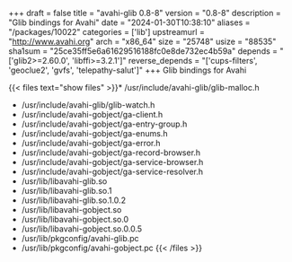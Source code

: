 +++
draft = false
title = "avahi-glib 0.8-8"
version = "0.8-8"
description = "Glib bindings for Avahi"
date = "2024-01-30T10:38:10"
aliases = "/packages/10022"
categories = ['lib']
upstreamurl = "http://www.avahi.org"
arch = "x86_64"
size = "25748"
usize = "88535"
sha1sum = "25ce35ff5e6a61629516188fc0e8de732ec4b59a"
depends = "['glib2>=2.60.0', 'libffi>=3.2.1']"
reverse_depends = "['cups-filters', 'geoclue2', 'gvfs', 'telepathy-salut']"
+++
Glib bindings for Avahi

{{< files text="show files" >}}* /usr/include/avahi-glib/glib-malloc.h
* /usr/include/avahi-glib/glib-watch.h
* /usr/include/avahi-gobject/ga-client.h
* /usr/include/avahi-gobject/ga-entry-group.h
* /usr/include/avahi-gobject/ga-enums.h
* /usr/include/avahi-gobject/ga-error.h
* /usr/include/avahi-gobject/ga-record-browser.h
* /usr/include/avahi-gobject/ga-service-browser.h
* /usr/include/avahi-gobject/ga-service-resolver.h
* /usr/lib/libavahi-glib.so
* /usr/lib/libavahi-glib.so.1
* /usr/lib/libavahi-glib.so.1.0.2
* /usr/lib/libavahi-gobject.so
* /usr/lib/libavahi-gobject.so.0
* /usr/lib/libavahi-gobject.so.0.0.5
* /usr/lib/pkgconfig/avahi-glib.pc
* /usr/lib/pkgconfig/avahi-gobject.pc
{{< /files >}}